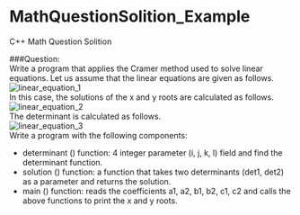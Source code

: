 # MathQuestionSolition_Example
C++ Math Question Solition

###Question:<br>
Write a program that applies the Cramer method used to solve linear equations. Let us assume that the linear equations are given as follows.
<br>
![linear_equation_1](https://user-images.githubusercontent.com/45900778/50109195-28632d80-0248-11e9-9aea-3f49cb439d6c.png)
<br>
In this case, the solutions of the x and y roots are calculated as follows.
<br>
![linear_equation_2](https://user-images.githubusercontent.com/45900778/50109253-47fa5600-0248-11e9-8de4-26d10580b020.png)
<br>
The determinant is calculated as follows.
<br>
![linear_equation_3](https://user-images.githubusercontent.com/45900778/50109289-64968e00-0248-11e9-97db-99e916ad9a41.png)
<br>
Write a program with the following components:<br>
+ determinant () function: 4 integer parameter (i, j, k, l) field and find the determinant function.<br>
+ solution () function: a function that takes two determinants (det1, det2) as a parameter and returns the solution.<br>
+ main () function: reads the coefficients a1, a2, b1, b2, c1, c2 and calls the above functions to print the x and y roots.<br>

